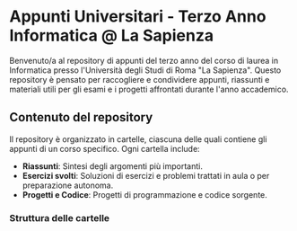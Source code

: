 # Appunti Universitari - Terzo Anno Informatica @ La Sapienza

Benvenuto/a al repository di appunti del terzo anno del corso di laurea in Informatica presso l'Università degli Studi di Roma "La Sapienza". Questo repository è pensato per raccogliere e condividere appunti, riassunti e materiali utili per gli esami e i progetti affrontati durante l'anno accademico.

## Contenuto del repository

Il repository è organizzato in cartelle, ciascuna delle quali contiene gli appunti di un corso specifico. Ogni cartella include:

- **Riassunti**: Sintesi degli argomenti più importanti.
- **Esercizi svolti**: Soluzioni di esercizi e problemi trattati in aula o per preparazione autonoma.
- **Progetti e Codice**: Progetti di programmazione e codice sorgente.

### Struttura delle cartelle

